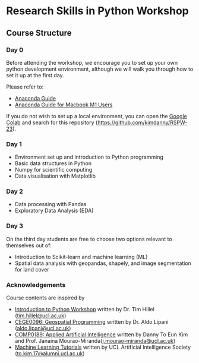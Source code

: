 # Research Skills in Python Workshop

## Course Structure

### Day 0
Before attending the workshop, we encourage you to set up your own python development environment, although we will walk you through how to set it up at the first day.

Please refer to:
- [Anaconda Guide](https://github.com/kimdanny/RSPW-23/blob/main/env-setup/Anaconda.md)
- [Anaconda Guide for Macbook M1 Users](https://github.com/kimdanny/RSPW-23/blob/main/env-setup/Anaconda-M1.md)

If you do not wish to set up a local environment, you can open the [Google Colab](https://colab.research.google.com) and search for this repository (https://github.com/kimdanny/RSPW-23).


### Day 1
- Environment set up and introduction to Python programming 
- Basic data structures in Python
- Numpy for scientific computing
- Data visualisation with Matplotlib

### Day 2
- Data processing with Pandas
- Exploratory Data Analysis (EDA)


### Day 3
On the third day students are free to choose two options relevant to themselves out of:
- Introduction to Scikit-learn and machine learning (ML)
- Spatial data analysis with geopandas, shapely, and image segmentation for land cover


### Acknowledgements
Course contents are inspired by
- [Introduction to Python Workshop](https://github.com/th389/DAStudents) written by Dr. Tim Hillel (tim.hillel@ucl.ac.uk)
- [CEGE0096: Geospatial Programming](https://github.com/aldolipani/CEGE0096) written by Dr. Aldo Lipani (aldo.lipani@ucl.ac.uk)
- [COMP0189: Applied Artificial Intelligence](https://github.com/kimdanny/COMP0189-practical) written by Danny To Eun Kim and Prof. Janaina Mourao-Miranda(j.mourao-miranda@ucl.ac.uk)  
- [Machine Learning Tutorials](https://github.com/UCLAIS/Machine-Learning-Tutorials) written by UCL Artificial Intelligence Society (to.kim.17@alumni.ucl.ac.uk)
